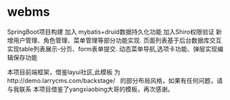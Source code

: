 # webms
SpringBoot项目构建
加入 mybatis+druid数据持久化功能
加入Shiro权限验证
新增用户管理、角色管理、菜单管理等部分功能实现.
页面列表基于后台数据库交互实现table列表展示-分页、form表单提交.
动态菜单导航,选项卡功能、弹层实现编辑保存功能





 本项目前端框架，借鉴layui社区,此模板 为http://demo.larrycms.com/backstage/   的部分布局风格，如果有任何问题，请与我联系
 本项目借鉴了yangxiaobing大哥的模板，再次感谢。
